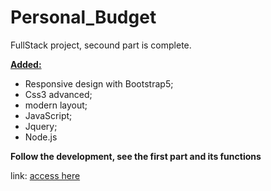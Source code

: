  # Personal_Budget #

FullStack project, secound part is complete.

<strong><u> Added: </u></strong>

- Responsive design with Bootstrap5; <br>
- Css3 advanced; <br>
- modern layout;<br>
- JavaScript; <br>
- Jquery; <br>
- Node.js

<strong> Follow the development, see the first part and its functions </strong> <br>

link: <a href="https://lordryanii.github.io/Personal_Budget-Project/" target="_blank" > access here
 </a>

<br>



